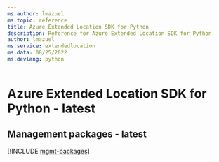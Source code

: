 ```yaml
---
ms.author: lmazuel
ms.topic: reference
title: Azure Extended Location SDK for Python
description: Reference for Azure Extended Location SDK for Python
author: lmazuel
ms.service: extendedlocation
ms.data: 08/25/2022
ms.devlang: python
---
```

# Azure Extended Location SDK for Python - latest

## Management packages - latest
[!INCLUDE [mgmt-packages](extended-location-mgmt-index.md)]